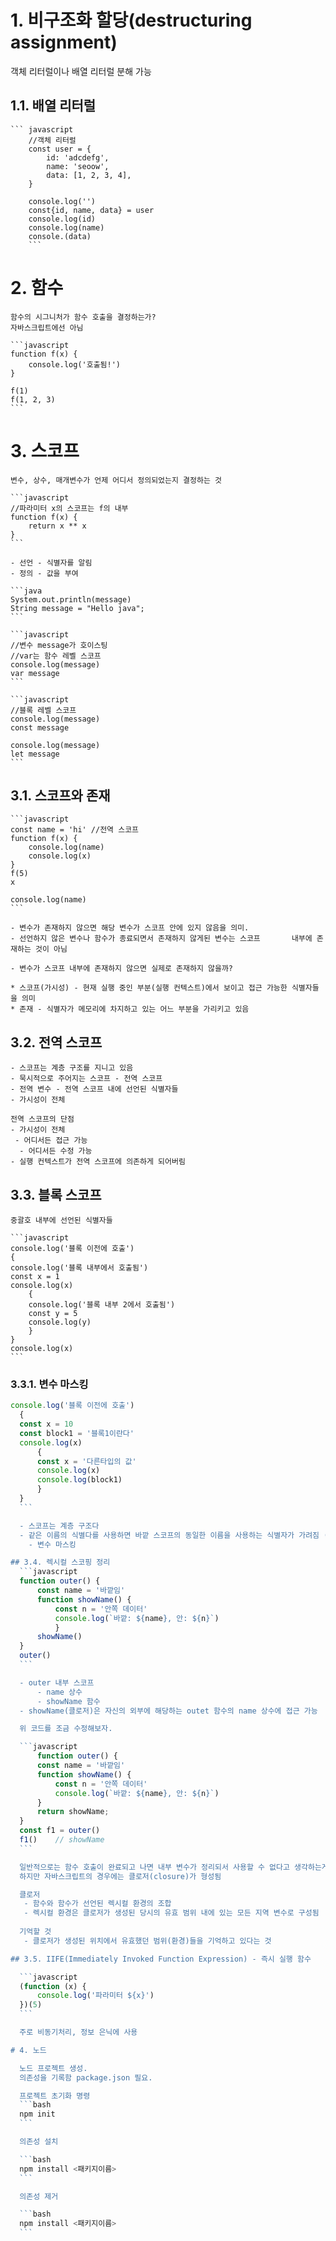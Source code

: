 # 1. 비구조화 할당(destructuring assignment)

객체 리터럴이나 배열 리터럴 분해 가능

 ## 1.1. 배열 리터럴

    ``` javascript
        //객체 리터럴
        const user = {
            id: 'adcdefg',
            name: 'seoow',
            data: [1, 2, 3, 4],
        }
        
        console.log('')
        const{id, name, data} = user
        console.log(id)
        console.log(name)
        console.(data)
        ```

# 2. 함수
    함수의 시그니처가 함수 호출을 결정하는가?
    자바스크립트에선 아님

    ```javascript
    function f(x) {
        console.log('호출됨!')
    }

    f(1)
    f(1, 2, 3)
    ```

# 3. 스코프

    변수, 상수, 매개변수가 언제 어디서 정의되었는지 결정하는 것

    ```javascript
    //파라미터 x의 스코프는 f의 내부
    function f(x) {
        return x ** x
    }
    ```

    - 선언 - 식별자를 알림
    - 정의 - 값을 부여

    ```java
    System.out.println(message)
    String message = "Hello java";
    ```

    ```javascript
    //변수 message가 호이스팅
    //var는 함수 레벨 스코프
    console.log(message)
    var message
    ```

    ```javascript
    //블록 레벨 스코프
    console.log(message) 
    const message

    console.log(message)
    let message
    ```
    
 ## 3.1. 스코프와 존재

    ```javascript
    const name = 'hi' //전역 스코프
    function f(x) {
        console.log(name)
        console.log(x)
    }
    f(5)
    x

    console.log(name)
    ```

    - 변수가 존재하지 않으면 해당 변수가 스코프 안에 있지 않음을 의미.
    - 선언하지 않은 변수나 함수가 종료되면서 존재하지 않게된 변수는 스코프       내부에 존재하는 것이 아님
  
    - 변수가 스코프 내부에 존재하지 않으면 실제로 존재하지 않을까?

    * 스코프(가시성) - 현재 실행 중인 부분(실행 컨텍스트)에서 보이고 접근 가능한 식별자들을 의미
    * 존재 - 식별자가 메모리에 차지하고 있는 어느 부분을 가리키고 있음

 ## 3.2. 전역 스코프

    - 스코프는 계층 구조를 지니고 있음
    - 묵시적으로 주어지는 스코프 - 전역 스코프
    - 전역 변수 - 전역 스코프 내에 선언된 식별자들
    - 가시성이 전체

    전역 스코프의 단점
    - 가시성이 전체
     - 어디서든 접근 가능
      - 어디서든 수정 가능
    - 실행 컨텍스트가 전역 스코프에 의존하게 되어버림
  
 ## 3.3. 블록 스코프
    중괄호 내부에 선언된 식별자들

    ```javascript
    console.log('블록 이전에 호출')
    {
    console.log('블록 내부에서 호출됨')
    const x = 1
    console.log(x)
        {
        console.log('블록 내부 2에서 호출됨')
        const y = 5
        console.log(y)
        }
    }
    console.log(x)
    ```
  ### 3.3.1. 변수 마스킹

  ```javascript
  console.log('블록 이전에 호출')
    {
    const x = 10
    const block1 = '블록1이란다'
    console.log(x)
        {
        const x = '다른타입의 값'
        console.log(x)
        console.log(block1)
        }
    }
    ```

    - 스코프는 계층 구조다
    - 같은 이름의 식별다를 사용하면 바깥 스코프의 동일한 이름을 사용하는 식별자가 가려짐 (접근할 방법이 전혀 없음)
      - 변수 마스킹

 ## 3.4. 렉시컬 스코핑 정리
    ```javascript
    function outer() {
        const name = '바깥임'
        function showName() {
            const n = '안쪽 데이터'
            console.log(`바깥: ${name}, 안: ${n}`)
            }
        showName()
    }
    outer()
    ```

    - outer 내부 스코프
        - name 상수
        - showName 함수
    - showName(클로저)은 자신의 외부에 해당하는 outet 함수의 name 상수에 접근 가능

    위 코드를 조금 수정해보자.  

    ```javascript
        function outer() {
        const name = '바깥임'
        function showName() {
            const n = '안쪽 데이터'
            console.log(`바깥: ${name}, 안: ${n}`)
        }
        return showName;
    }
    const f1 = outer()
    f1()    // showName
    ```

    일반적으로는 함수 호출이 완료되고 나면 내부 변수가 정리되서 사용할 수 없다고 생각하는게 일반적
    하지만 자바스크립트의 경우에는 클로저(closure)가 형성됨

    클로저
     - 함수와 함수가 선언된 렉시컬 환경의 조합
     - 렉시컬 환경은 클로저가 생성된 당시의 유효 범위 내에 있는 모든 지역 변수로 구성됨
    
    기억할 것
     - 클로저가 생성된 위치에서 유효했던 범위(환경)들을 기억하고 있다는 것

 ## 3.5. IIFE(Immediately Invoked Function Expression) - 즉시 실행 함수

    ```javascript
    (function (x) {
        console.log('파라미터 ${x}')
    })(5)
    ```

    주로 비동기처리, 정보 은닉에 사용

# 4. 노드

    노드 프로젝트 생성.
    의존성을 기록함 package.json 필요.

    프로젝트 초기화 명령
    ```bash
    npm init
    ```

    의존성 설치

    ```bash
    npm install <패키지이름>
    ```

    의존성 제거

    ```bash
    npm install <패키지이름>
    ```





